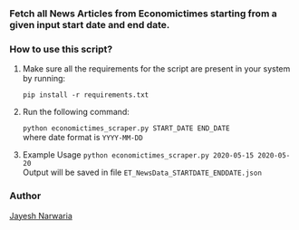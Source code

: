 
### Fetch all News Articles from Economictimes starting from a given input start date and end date.

### How to use this script?

1. Make sure all the requirements for the script are present in your system by running:

    `pip install -r requirements.txt`

2. Run the following command:

    `python economictimes_scraper.py START_DATE END_DATE`  
    where date format is `YYYY-MM-DD`

3. Example Usage
`python economictimes_scraper.py 2020-05-15 2020-05-20`  
Output will be saved in file `ET_NewsData_STARTDATE_ENDDATE.json`
    

### Author

[Jayesh Narwaria](https://github.com/jaynarw)